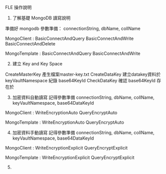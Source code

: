 FLE 操作說明


1.	了解基礎 MongoDB 讀寫說明

準備好 mongodb
	參數準備：
		connectionString, dbName, collName

MongoClient :
  BasicConnectAndQuery
  BasicConnectAndWrite
  BasicConnectAndDelete

MongoTemplate :
  BasicConnectAndQuery
  BasicConnectAndWrite

2.	建立 Key and Key Space

CreateMasterKey
  產生檔案master-key.txt
CreateDataKey
  建立datakey資料於keyVaultNamespace
  紀錄 base64KeyId
CheckDataKey
  確認 base64KeyId 存在於

3.	加密資料自動讀寫
  記得參數準備
		connectionString, dbName, collName, keyVaultNamespace, base64DataKeyId

MongoClient :
	WriteEncryptionAuto
  QueryEncryptAuto

MongoTemplate :
	WriteEncryptionAuto
  QueryEncryptAuto


4.	加密資料手動讀寫
記得參數準備
		connectionString, dbName, collName, keyVaultNamespace, base64DataKeyId

MongoClient :
  WriteEncryptionExplicit
  QueryEncryptExplicit

MongoTemplate :
	WriteEncryptionExplicit
	QueryEncryptExplicit


5.	
